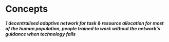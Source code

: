 # Concepts

***1 decentralised adaptive network for task & resource allocation for most of the human population, people trained to work without the network's guidance when technology fails***
